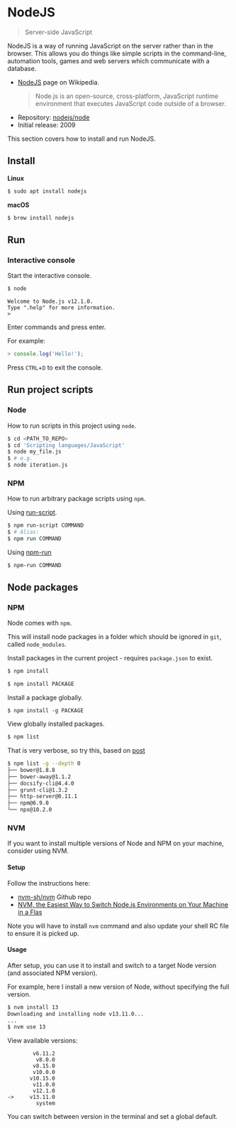 # NodeJS
> Server-side JavaScript

NodeJS is a way of running JavaScript on the server rather than in the browser. This allows you do things like simple scripts in the command-line, automation tools, games and web servers which communicate with a database.

- [NodeJS](https://en.wikipedia.org/wiki/Node.js) page on Wikipedia.
    > Node.js is an open-source, cross-platform, JavaScript runtime environment that executes JavaScript code outside of a browser.
- Repository: [nodejs/node](github.com/nodejs/node)
- Initial release: 2009

This section covers how to install and run NodeJS.

## Install

**Linux**

```sh
$ sudo apt install nodejs
```

**macOS**

```sh
$ brew install nodejs
```

## Run

### Interactive console

Start the interactive console.
```sh
$ node
```
```
Welcome to Node.js v12.1.0.
Type ".help" for more information.
>
```

Enter commands and press enter.

For example:

```javascript
> console.log('Hello!');
```

Press `CTRL`+`D` to exit the console.


## Run project scripts

### Node

How to run scripts in this project using `node`.

```sh
$ cd <PATH_TO_REPO>
$ cd 'Scripting languages/JavaScript'
$ node my_file.js
$ # e.g.
$ node iteration.js
```

### NPM

How to run arbitrary package scripts using `npm`.

Using [run-script](https://docs.npmjs.com/cli/run-script).

```sh
$ npm run-script COMMAND
$ # Alias:
$ npm run COMMAND
```

Using [npm-run](https://www.npmjs.com/package/npm-run)

```sh
$ npm-run COMMAND
```

## Node packages

### NPM

Node comes with `npm`.

This will install node packages in a folder which should be ignored in `git`, called `node_modules`.

Install packages in the current project - requires `package.json` to exist.

```sh
$ npm install
```

```sh
$ npm install PACKAGE
```

Install a package globally.

```sdh
$ npm install -g PACKAGE
```

View globally installed packages.

```sh
$ npm list
```

That is very verbose, so try this, based on [post](https://medium.com/@alberto.schiabel/npm-tricks-part-1-get-list-of-globally-installed-packages-39a240347ef0)

```sh
$ npm list -g --depth 0
├── bower@1.8.8
├── bower-away@1.1.2
├── docsify-cli@4.4.0
├── grunt-cli@1.3.2
├── http-server@0.11.1
├── npm@6.9.0
└── npx@10.2.0
```



### NVM

If you want to install multiple versions of Node and NPM on your machine, consider using NVM.

#### Setup

Follow the instructions here:

- [nvm-sh/nvm](https://github.com/nvm-sh/nvm) Github repo
- [NVM, the Easiest Way to Switch Node.js Environments on Your Machine in a Flas](https://itnext.io/nvm-the-easiest-way-to-switch-node-js-environments-on-your-machine-in-a-flash-17babb7d5f1b?gi=74712a4b1ad)

Note you will have to install `nvm` command and also update your shell RC file to ensure it is picked up.

#### Usage

After setup, you can use it to install and switch to a target Node version (and associated NPM version).

For example, here I install a new version of Node, without specifying the full version.

```sh
$ nvm install 13
Downloading and installing node v13.11.0...
...
$ nvm use 13
```

View available versions:

```
        v6.11.2
         v8.0.0
        v8.15.0
        v10.0.0
       v10.15.0
        v11.0.0
        v12.1.0
->     v13.11.0
         system
 ```   

You can switch between version in the terminal and set a global default.


<!--stackedit_data:
eyJoaXN0b3J5IjpbMTY0NzgzODY1OF19
-->
